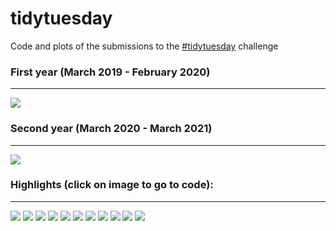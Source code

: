 # tidytuesday

Code and plots of the submissions to the [#tidytuesday](https://github.com/rfordatascience/tidytuesday) challenge  

### First year (March 2019 - February 2020)
---
![](yearly-roundup/52-weeks/52.png)  

### Second year (March 2020 - March 2021)
---
![](yearly-roundup/second-year/secondyear.png)  

### Highlights (click on image to go to code): <br>
---
<div class="row"> 
  <div class="column">
	<a href="2021/2021-week8"><img src="2021/2021-week8/plots/employed.png"></a>
	<a href="2021/2021-week36"><img src="2021/2021-week36/plots/formula1.png"></a>
  	<a href="2020/2020-week31"><img src="2020/2020-week31/plots/penguins.png"></a>
	<a href="2020/2020-week15"><img src="2020/2020-week15/plots/tour-de-france.png"></a>
	<a href="2021/2021-week1"><img src="2021/2021-week1/plots/transit-cost.png"></a>
  	<a href="2020/2020-week08"><img src="2020/2020-week08/plots/food-consumption.png"></a>
	<a href="2019/2019-week-51"><img src="2019/2019-week-51/plots/dog-friendliness.png"></a>
	<a href="2019/2019-week-40"><img src="2019/2019-week-40/figures/pizza-likert.png"></a>
	<a href="2019/2019-week-33"><img src="2019/2019-week-33/emperors_table.png"></a>
	<a href="2019/2019-week-32"><img src="2019/2019-week-32/bob_ross.png"></a>
	<a href="2019/2019-week-23"><img src="2019/2019-week-23/ramen.png"></a>
  </div>
</div>
